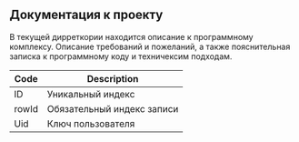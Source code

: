 ## Документация к проекту
В текущей дирреткории находится описание к программному комплексу.
Описание требований и пожеланий, а также пояснительная записка к программному коду и 
техничексим подходам.

|Code|Description
|----|----|
|ID|Уникальный индекс
|rowId|Обязательный индекс записи
|Uid|Ключ пользователя

